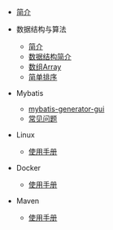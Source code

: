 * [简介](README.md)

* 数据结构与算法
    * [简介](data_structure_and_algorithm/README.md)
    * [数据结构简介](data_structure_and_algorithm/DATA_STRUCTURE_INTRODUCTION.md)
    * [数组Array](data_structure_and_algorithm/ARRAY.md)
    * [简单排序](data_structure_and_algorithm/SIMPLE_SORT.md)
    
* Mybatis
   * [mybatis-generator-gui](mybatis/MYBATIS_GENERATOR_GUI.md)
   * [常见问题](mybatis/COMMON_PROBLEM.md)

* Linux
   * [使用手册](linux/DOCS.md)

* Docker
   * [使用手册](docker/DOCS.md)

* Maven
   * [使用手册](maven/DOCS.md)
